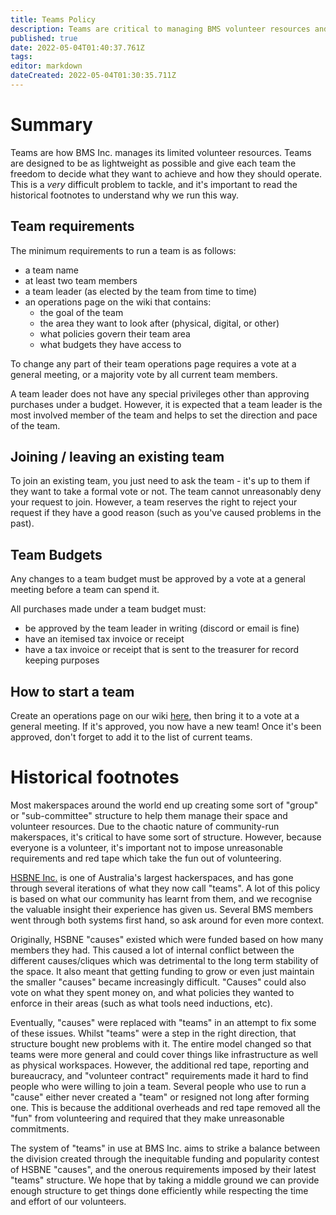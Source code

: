 ```yaml
---
title: Teams Policy
description: Teams are critical to managing BMS volunteer resources and are lightweight groups designed to make things easier to organise.
published: true
date: 2022-05-04T01:40:37.761Z
tags: 
editor: markdown
dateCreated: 2022-05-04T01:30:35.711Z
---
```


# Summary
Teams are how BMS Inc. manages its limited volunteer resources. Teams are designed to be as lightweight as possible and give each team the freedom to decide what they want to achieve and how they should operate. This is a *very* difficult problem to tackle, and it's important to read the historical footnotes to understand why we run this way.

## Team requirements
The minimum requirements to run a team is as follows:
* a team name
* at least two team members
* a team leader (as elected by the team from time to time)
* an operations page on the wiki that contains:
	* the goal of the team
  * the area they want to look after (physical, digital, or other)
  * what policies govern their team area
  * what budgets they have access to
  
To change any part of their team operations page requires a vote at a general meeting, or a majority vote by all current team members.

A team leader does not have any special privileges other than approving purchases under a budget. However, it is expected that a team leader is the most involved member of the team and helps to set the direction and pace of the team.

## Joining / leaving an existing team
To join an existing team, you just need to ask the team - it's up to them if they want to take a formal vote or not. The team cannot unreasonably deny your request to join. However, a team reserves the right to reject your request if they have a good reason (such as you've caused problems in the past).

## Team Budgets
Any changes to a team budget must be approved by a vote at a general meeting before a team can spend it. 

All purchases made under a team budget must:
* be approved by the team leader in writing (discord or email is fine)
* have an itemised tax invoice or receipt
* have a tax invoice or receipt that is sent to the treasurer for record keeping purposes

## How to start a team
Create an operations page on our wiki [here](/teams/), then bring it to a vote at a general meeting. If it's approved, you now have a new team! Once it's been approved, don't forget to add it to the list of current teams.

# Historical footnotes
Most makerspaces around the world end up creating some sort of "group" or "sub-committee" structure to help them manage their space and volunteer resources. Due to the chaotic nature of community-run makerspaces, it's critical to have some sort of structure. However, because everyone is a volunteer, it's important not to impose unreasonable requirements and red tape which take the fun out of volunteering.

[HSBNE Inc.](https://hsbne.org) is one of Australia's largest hackerspaces, and has gone through several iterations of what they now call "teams". A lot of this policy is based on what our community has learnt from them, and we recognise the valuable insight their experience has given us. Several BMS members went through both systems first hand, so ask around for even more context.

Originally, HSBNE "causes" existed which were funded based on how many members they had. This caused a lot of internal conflict between the different causes/cliques which was detrimental to the long term stability of the space. It also meant that getting funding to grow or even just maintain the smaller "causes" became increasingly difficult. "Causes" could also vote on what they spent money on, and what policies they wanted to enforce in their areas (such as what tools need inductions, etc).

Eventually, "causes" were replaced with "teams" in an attempt to fix some of these issues. Whilst "teams" were a step in the right direction, that structure bought new problems with it. The entire model changed so that teams were more general and could cover things like infrastructure as well as physical workspaces. However, the additional red tape, reporting and bureaucracy, and "volunteer contract" requirements made it hard to find people who were willing to join a team. Several people who use to run a "cause" either never created a "team" or resigned not long after forming one. This is because the additional overheads and red tape removed all the "fun" from volunteering and required that they make unreasonable commitments.

The system of "teams" in use at BMS Inc. aims to strike a balance between the division created through the inequitable funding and popularity contest of HSBNE "causes", and the onerous requirements imposed by their latest "teams" structure. We hope that by taking a middle ground we can provide enough structure to get things done efficiently while respecting the time and effort of our volunteers.